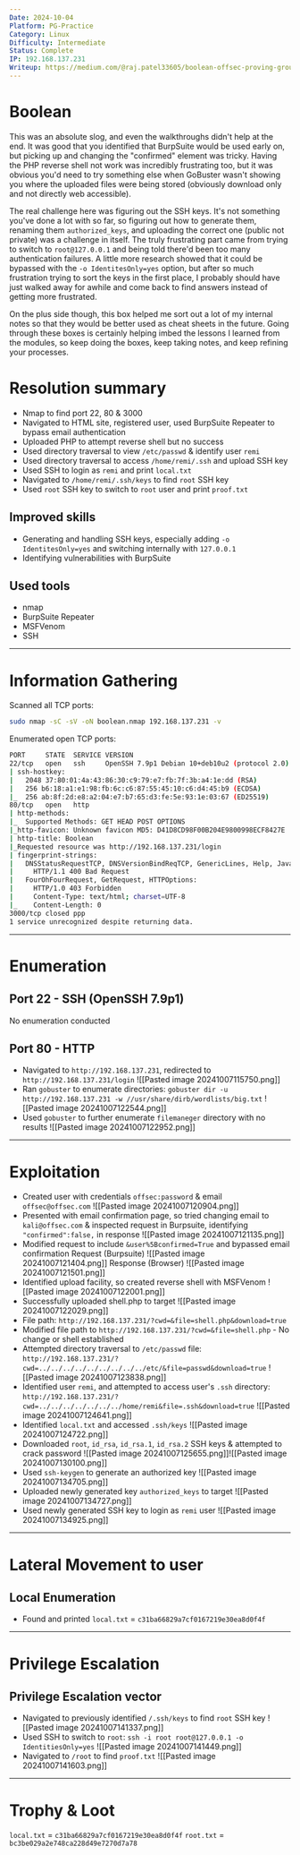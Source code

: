 ```yaml
---
Date: 2024-10-04
Platform: PG-Practice
Category: Linux
Difficulty: Intermediate
Status: Complete
IP: 192.168.137.231
Writeup: https://medium.com/@raj.patel33605/boolean-offsec-proving-groundswriteup-8f626bbb1b3f
---
```

# Boolean
This was an absolute slog, and even the walkthroughs didn't help at the end. It was good that you identified that BurpSuite would be used early on, but picking up and changing the "confirmed" element was tricky. Having the PHP reverse shell not work was incredibly frustrating too, but it was obvious you'd need to try something else when GoBuster wasn't showing you where the uploaded files were being stored (obviously download only and not directly web accessible).

The real challenge here was figuring out the SSH keys. It's not something you've done a lot with so far, so figuring out how to generate them, renaming them `authorized_keys`, and uploading the correct one (public not private) was a challenge in itself. The truly frustrating part came from trying to switch to `root@127.0.0.1` and being told there'd been too many authentication failures. A little more research showed that it could be bypassed with the `-o IdentitesOnly=yes` option, but after so much frustration trying to sort the keys in the first place, I probably should have just walked away for awhile and come back to find answers instead of getting more frustrated.

On the plus side though, this box helped me sort out a lot of my internal notes so that they would be better used as cheat sheets in the future. Going through these boxes is certainly helping imbed the lessons I learned from the modules, so keep doing the boxes, keep taking notes, and keep refining your processes. 
# Resolution summary
- Nmap to find port 22, 80 & 3000
- Navigated to HTML site, registered user, used BurpSuite Repeater to bypass email authentication
- Uploaded PHP to attempt reverse shell but no success
- Used directory traversal to view `/etc/passwd` & identify user `remi`
- Used directory traversal to access `/home/remi/.ssh` and upload SSH key
- Used SSH to login as `remi` and print `local.txt`
- Navigated to `/home/remi/.ssh/keys` to find `root` SSH key
- Used `root` SSH key to switch to `root` user and print `proof.txt`
## Improved skills
- Generating and handling SSH keys, especially adding `-o IdentitesOnly=yes` and switching internally with `127.0.0.1`
- Identifying vulnerabilities with BurpSuite
## Used tools
- nmap
- BurpSuite Repeater
- MSFVenom
- SSH

---
# Information Gathering
Scanned all TCP ports:
```bash
sudo nmap -sC -sV -oN boolean.nmap 192.168.137.231 -v
```

Enumerated open TCP ports:
```bash
PORT     STATE  SERVICE VERSION
22/tcp   open   ssh     OpenSSH 7.9p1 Debian 10+deb10u2 (protocol 2.0)
| ssh-hostkey: 
|   2048 37:80:01:4a:43:86:30:c9:79:e7:fb:7f:3b:a4:1e:dd (RSA)
|   256 b6:18:a1:e1:98:fb:6c:c6:87:55:45:10:c6:d4:45:b9 (ECDSA)
|_  256 ab:8f:2d:e8:a2:04:e7:b7:65:d3:fe:5e:93:1e:03:67 (ED25519)
80/tcp   open   http
| http-methods: 
|_  Supported Methods: GET HEAD POST OPTIONS
|_http-favicon: Unknown favicon MD5: D41D8CD98F00B204E9800998ECF8427E
| http-title: Boolean
|_Requested resource was http://192.168.137.231/login
| fingerprint-strings: 
|   DNSStatusRequestTCP, DNSVersionBindReqTCP, GenericLines, Help, JavaRMI, Kerberos, LANDesk-RC, LDAPBindReq, LDAPSearchReq, LPDString, NCP, NotesRPC, RPCCheck, RTSPRequest, SIPOptions, SMBProgNeg, SSLSessionReq, TLSSessionReq, TerminalServer, TerminalServerCookie, WMSRequest, X11Probe, afp, giop, ms-sql-s, oracle-tns: 
|     HTTP/1.1 400 Bad Request
|   FourOhFourRequest, GetRequest, HTTPOptions: 
|     HTTP/1.0 403 Forbidden
|     Content-Type: text/html; charset=UTF-8
|_    Content-Length: 0
3000/tcp closed ppp
1 service unrecognized despite returning data.
```

---
# Enumeration

## Port 22 - SSH (OpenSSH 7.9p1)
No enumeration conducted
## Port 80 - HTTP
- Navigated to `http://192.168.137.231`, redirected to `http://192.168.137.231/login`
![[Pasted image 20241007115750.png]]
- Ran `gobuster` to enumerate directories: `gobuster dir -u  http://192.168.137.231 -w //usr/share/dirb/wordlists/big.txt`
![[Pasted image 20241007122544.png]]
- Used `gobuster` to further enumerate `filemaneger` directory with no results
![[Pasted image 20241007122952.png]]

---
# Exploitation
- Created user with credentials `offsec:password` & email `offsec@offsec.com`
![[Pasted image 20241007120904.png]]
- Presented with email confirmation page, so tried changing email to `kali@offsec.com` & inspected request in Burpsuite, identifying `"confirmed":false,` in response
![[Pasted image 20241007121135.png]]
- Modified request to include `&user%5Bconfirmed=True` and bypassed email confirmation
Request (Burpsuite)
![[Pasted image 20241007121404.png]]
Response (Browser)
![[Pasted image 20241007121501.png]]
- Identified upload facility, so created reverse shell with MSFVenom
![[Pasted image 20241007122001.png]]
- Successfully uploaded shell.php to target
![[Pasted image 20241007122029.png]]
- File path: `http://192.168.137.231/?cwd=&file=shell.php&download=true`
- Modified file path to `http://192.168.137.231/?cwd=&file=shell.php` - No change or shell established
- Attempted directory traversal to `/etc/passwd` file: `http://192.168.137.231/?cwd=../../../../../../../../../etc/&file=passwd&download=true`
![[Pasted image 20241007123838.png]]
- Identified user `remi`, and attempted to access user's `.ssh` directory: `http://192.168.137.231/?cwd=../../../../../../../home/remi&file=.ssh&download=true`
![[Pasted image 20241007124641.png]]
- Identified `local.txt` and accessed `.ssh/keys`
![[Pasted image 20241007124722.png]]
- Downloaded `root`, `id_rsa`, `id_rsa.1`, `id_rsa.2` SSH keys & attempted to crack password
![[Pasted image 20241007125655.png]]![[Pasted image 20241007130100.png]]
- Used `ssh-keygen` to generate an authorized key
![[Pasted image 20241007134705.png]]
- Uploaded newly generated key `authorized_keys` to target
![[Pasted image 20241007134727.png]]
- Used newly generated SSH key to login as `remi` user
![[Pasted image 20241007134925.png]]
---
# Lateral Movement to user
## Local Enumeration
- Found and printed `local.txt` = `c31ba66829a7cf0167219e30ea8d0f4f`
---
# Privilege Escalation
## Privilege Escalation vector
- Navigated to previously identified `/.ssh/keys` to find `root` SSH key
![[Pasted image 20241007141337.png]]
- Used SSH to switch to `root`: `ssh -i root root@127.0.0.1 -o IdentitiesOnly=yes`
![[Pasted image 20241007141449.png]]
- Navigated to `/root` to find `proof.txt`
![[Pasted image 20241007141603.png]]
---
# Trophy & Loot
`local.txt` = `c31ba66829a7cf0167219e30ea8d0f4f`
`root.txt` = `bc3be029a2e748ca228d49e7270d7a78`